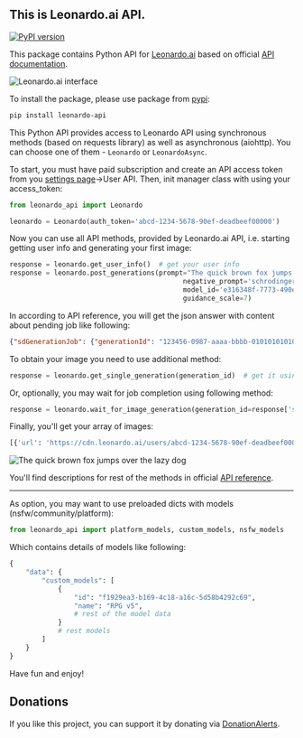 ## This is Leonardo.ai API.

[![PyPI version](https://badge.fury.io/py/leonardo-api.svg)](https://badge.fury.io/py/leonardo-api) 

This package contains Python API for [Leonardo.ai](https://leonardo.ai/) based on official [API documentation](https://docs.leonardo.ai/reference).

![Leonardo.ai interface](https://raw.githubusercontent.com/wwakabobik/leonardo_api/master/src/assets/leonardo_interface.jpg)

To install the package, please use package from [pypi](https://pypi.org/project/leonardo-api/):

```bash
pip install leonardo-api
```

This Python API provides access to Leonardo API using synchronous methods (based on requests library) as well as asynchronous (aiohttp). You can choose one of them - `Leonardo` or `LeonardoAsync`.

To start, you must have paid subscription and create an API access token from you [settings page](https://app.leonardo.ai/settings)->User API. Then, init manager class with using your access_token:

```python
from leonardo_api import Leonardo

leonardo = Leonardo(auth_token='abcd-1234-5678-90ef-deadbeef00000')
```

Now you can use all API methods, provided by Leonardo.ai API, i.e. starting getting user info and generating your first image:

```python
response = leonardo.get_user_info()  # get your user info
response = leonardo.post_generations(prompt="The quick brown fox jumps over the lazy dog", num_images=1,
                                           negative_prompt='schrodinger cat paradox',
                                           model_id='e316348f-7773-490e-adcd-46757c738eb7', width=1024, height=768,
                                           guidance_scale=7)
```

In according to API reference, you will get the json answer with content about pending job like following:

```json
{"sdGenerationJob": {"generationId": "123456-0987-aaaa-bbbb-01010101010"}}
```

To obtain your image you need to use additional method:

```python
response = leonardo.get_single_generation(generation_id)  # get it using response['sdGenerationJob']['generationId']
```

Or, optionally, you may wait for job completion using following method:

```python
response = leonardo.wait_for_image_generation(generation_id=response['sdGenerationJob']['generationId'])
```

Finally, you'll get your array of images:

```python
[{'url': 'https://cdn.leonardo.ai/users/abcd-1234-5678-90ef-deadbeef00000/generations/123456-0987-aaaa-bbbb-01010101010/Absolute_Reality_v16_The_quick_brown_fox_jumps_0.jpg', 'nsfw': False, 'id': 'aaaaaa-bbbb-cccc-dddd-ffffffffff', 'likeCount': 0, 'generated_image_variation_generics': []}]
```

![The quick brown fox jumps over the lazy dog](https://raw.githubusercontent.com/wwakabobik/leonardo_api/master/src/assets/fox.jpeg)

You'll find descriptions for rest of the methods in official [API reference](https://docs.leonardo.ai/reference).

---

As option, you may want to use preloaded dicts with models (nsfw/community/platform):

```python
from leonardo_api import platform_models, custom_models, nsfw_models
```

Which contains details of models like following:

```python
{
    "data": {
        "custom_models": [
            {
                "id": "f1929ea3-b169-4c18-a16c-5d58b4292c69",
                "name": "RPG v5",
                # rest of the model data
            }
            # rest models
        ]
    }
}
```

Have fun and enjoy!

## Donations
If you like this project, you can support it by donating via [DonationAlerts](https://www.donationalerts.com/r/rocketsciencegeek).
